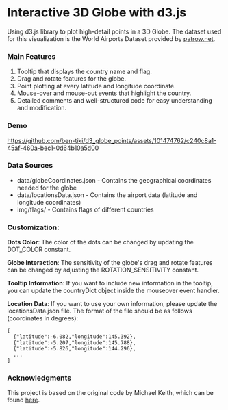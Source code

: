 # Interactive 3D Globe with d3.js
Using d3.js library to plot high-detail points in a 3D Globe. The dataset used for this visualization is the World Airports Dataset provided by [patrow.net](https://www.partow.net/miscellaneous/airportdatabase/).

### Main Features
1. Tooltip that displays the country name and flag.
2. Drag and rotate features for the globe.
3. Point plotting at every latitude and longitude coordinate.
4. Mouse-over and mouse-out events that highlight the country.
5. Detailed comments and well-structured code for easy understanding and modification.

### Demo
https://github.com/ben-tiki/d3_globe_points/assets/101474762/c240c8a1-45af-460a-bec1-0d64b10a5d00

### Data Sources
 - data/globeCoordinates.json - Contains the geographical coordinates needed for the globe
 - data/locationsData.json - Contains the airport data (latitude and longitude coordinates)
 - img/flags/ - Contains flags of different countries

### Customization:
**Dots Color**: The color of the dots can be changed by updating the DOT_COLOR constant.

**Globe Interaction**: The sensitivity of the globe's drag and rotate features can be changed by adjusting the ROTATION_SENSITIVITY constant.

**Tooltip Information**: If you want to include new information in the tooltip, you can update the countryDict object inside the mouseover event handler.

**Location Data**: If you want to use your own information, please update the locationsData.json file. The format of the file should be as follows (coordinates in degrees):
```
[
  {"latitude":-6.082,"longitude":145.392},
  {"latitude":-5.207,"longitude":145.788},
  {"latitude":-5.826,"longitude":144.296},
  ...
]
```

### Acknowledgments
This project is based on the original code by Michael Keith, which can be found [here](https://observablehq.com/@michael-keith/draggable-globe-in-d3). 
